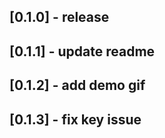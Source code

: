 ## [0.1.0] - release
## [0.1.1] - update readme
## [0.1.2] - add demo gif
## [0.1.3] - fix key issue